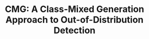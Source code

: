 ---
layout: default
title: 'CMG: A Class-Mixed Generation Approach to Out-of-Distribution Detection'
authors: Mengyu Wang*, <strong>Yijia Shao*</strong>, Haowei Lin, Wenpeng Hu, Bing Liu
publication: In ECML-PKDD 2022.
year: 2022.3
pdf: https://www.cs.uic.edu/~liub/publications/ECML-2022-OOD-detection.pdf
code: https://github.com/shaoyijia/CMG
official_link: https://2022.ecmlpkdd.org/wp-content/uploads/2022/09/sub_531.pdf
---